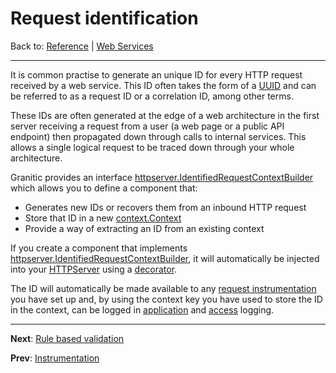 # Request identification

Back to: [Reference](README.md) | [Web Services](ws-index.md)

---

It is common practise to generate an unique ID for every HTTP request received by a web service. This ID often takes the
form of a [UUID](https://en.wikipedia.org/wiki/Universally_unique_identifier) and can be referred to as a request ID or
a correlation ID, among other terms.

These IDs are often generated at the edge of a web architecture in the first server receiving a request from a user 
(a web page or a public API endpoint) then propagated down through calls to internal services. This allows a single
logical request to be traced down through your whole architecture.


Granitic provides an interface [httpserver.IdentifiedRequestContextBuilder](https://godoc.org/github.com/graniticio/granitic/facility/httpserver#IdentifiedRequestContextBuilder)
which allows you to define a component that:

 * Generates new IDs or recovers them from an inbound HTTP request
 * Store that ID in a new [context.Context](https://golang.org/pkg/context/) 
 * Provide a way of extracting an ID from an existing context
 
If you create a component that implements [httpserver.IdentifiedRequestContextBuilder](https://godoc.org/github.com/graniticio/granitic/facility/httpserver#IdentifiedRequestContextBuilder),
it will automatically be injected into your [HTTPServer](fac-http-server.md) using a [decorator](ioc-decorators.md).

The ID will automatically be made available to any [request instrumentation](ws-instrumentation.md) you have set up and,
by using the context key you have used to store the ID in the context, can be logged in [application](fac-logger.md) and
[access](fac-http-server.md) logging.

---
**Next**: [Rule based validation](vld-index.md)

**Prev**: [Instrumentation](ws-instrumentation.md)